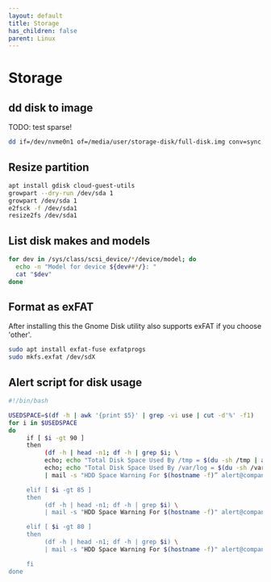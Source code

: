 ```yaml
---
layout: default
title: Storage
has_children: false
parent: Linux
---
```


# Storage

## dd disk to image

TODO: test sparse!

```bash
dd if=/dev/nvme0n1 of=/media/user/storage-disk/full-disk.img conv=sync bs=512K status=progress
```

## Resize partition

```bash
apt install gdisk cloud-guest-utils
growpart --dry-run /dev/sda 1
growpart /dev/sda 1
e2fsck -f /dev/sda1
resize2fs /dev/sda1
```

## List disk makes and models

```bash
for dev in /sys/class/scsi_device/*/device/model; do
  echo -n "Model for device ${dev##*/}: "
  cat "$dev"
done
```

## Format as exFAT

After installing this the Gnome Disk utility also supports exFAT if you choose 'other'.

```bash
sudo apt install exfat-fuse exfatprogs
sudo mkfs.exfat /dev/sdX
```

## Alert script for disk usage

```bash
#!/bin/bash

USEDSPACE=$(df -h | awk '{print $5}' | grep -vi use | cut -d'%' -f1)
for i in $USEDSPACE
do
     if [ $i -gt 90 ]
     then
          (df -h | head -n1; df -h | grep $i; \
          echo; echo "Total Disk Space Used By /tmp = $(du -sh /tmp | awk '{print$1}')"; \
          echo; echo "Total Disk Space Used By /var/log = $(du -sh /var/log | awk '{print$1}')") \
          | mail -s "HDD Space Warning For $(hostname -f)” alert@company.nl

     elif [ $i -gt 85 ]
     then
          (df -h | head -n1; df -h | grep $i) \
          | mail -s "HDD Space Warning For $(hostname -f)" alert@company.nl

     elif [ $i -gt 80 ]
     then
          (df -h | head -n1; df -h | grep $i) \
          | mail -s "HDD Space Warning For $(hostname -f)" alert@company.nl

     fi
done
```
